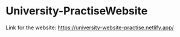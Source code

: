 # University-PractiseWebsite

Link for the website: 
https://university-website-practise.netlify.app/
 

